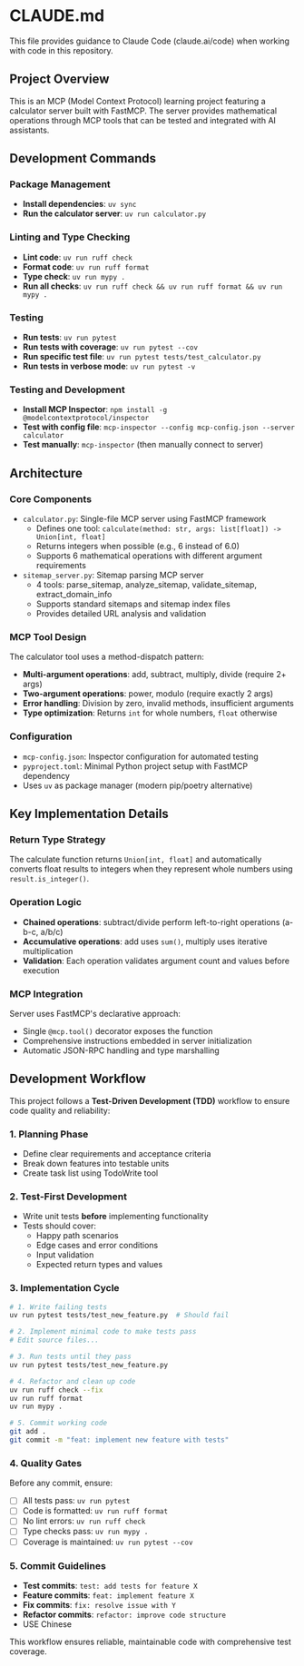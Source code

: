 # CLAUDE.md

This file provides guidance to Claude Code (claude.ai/code) when working with code in this repository.

## Project Overview

This is an MCP (Model Context Protocol) learning project featuring a calculator server built with FastMCP. The server provides mathematical operations through MCP tools that can be tested and integrated with AI assistants.

## Development Commands

### Package Management
- **Install dependencies**: `uv sync`
- **Run the calculator server**: `uv run calculator.py`

### Linting and Type Checking
- **Lint code**: `uv run ruff check`
- **Format code**: `uv run ruff format`
- **Type check**: `uv run mypy .`
- **Run all checks**: `uv run ruff check && uv run ruff format && uv run mypy .`

### Testing
- **Run tests**: `uv run pytest`
- **Run tests with coverage**: `uv run pytest --cov`
- **Run specific test file**: `uv run pytest tests/test_calculator.py`
- **Run tests in verbose mode**: `uv run pytest -v`

### Testing and Development
- **Install MCP Inspector**: `npm install -g @modelcontextprotocol/inspector`
- **Test with config file**: `mcp-inspector --config mcp-config.json --server calculator`
- **Test manually**: `mcp-inspector` (then manually connect to server)

## Architecture

### Core Components
- `calculator.py`: Single-file MCP server using FastMCP framework
  - Defines one tool: `calculate(method: str, args: list[float]) -> Union[int, float]`
  - Returns integers when possible (e.g., 6 instead of 6.0)
  - Supports 6 mathematical operations with different argument requirements
- `sitemap_server.py`: Sitemap parsing MCP server
  - 4 tools: parse_sitemap, analyze_sitemap, validate_sitemap, extract_domain_info
  - Supports standard sitemaps and sitemap index files
  - Provides detailed URL analysis and validation

### MCP Tool Design
The calculator tool uses a method-dispatch pattern:
- **Multi-argument operations**: add, subtract, multiply, divide (require 2+ args)
- **Two-argument operations**: power, modulo (require exactly 2 args)
- **Error handling**: Division by zero, invalid methods, insufficient arguments
- **Type optimization**: Returns `int` for whole numbers, `float` otherwise

### Configuration
- `mcp-config.json`: Inspector configuration for automated testing
- `pyproject.toml`: Minimal Python project setup with FastMCP dependency
- Uses `uv` as package manager (modern pip/poetry alternative)

## Key Implementation Details

### Return Type Strategy
The calculate function returns `Union[int, float]` and automatically converts float results to integers when they represent whole numbers using `result.is_integer()`.

### Operation Logic
- **Chained operations**: subtract/divide perform left-to-right operations (a-b-c, a/b/c)
- **Accumulative operations**: add uses `sum()`, multiply uses iterative multiplication
- **Validation**: Each operation validates argument count and values before execution

### MCP Integration
Server uses FastMCP's declarative approach:
- Single `@mcp.tool()` decorator exposes the function
- Comprehensive instructions embedded in server initialization
- Automatic JSON-RPC handling and type marshalling

## Development Workflow

This project follows a **Test-Driven Development (TDD)** workflow to ensure code quality and reliability:

### 1. Planning Phase
- Define clear requirements and acceptance criteria
- Break down features into testable units
- Create task list using TodoWrite tool

### 2. Test-First Development
- Write unit tests **before** implementing functionality
- Tests should cover:
  - Happy path scenarios
  - Edge cases and error conditions  
  - Input validation
  - Expected return types and values

### 3. Implementation Cycle
```bash
# 1. Write failing tests
uv run pytest tests/test_new_feature.py  # Should fail

# 2. Implement minimal code to make tests pass
# Edit source files...

# 3. Run tests until they pass
uv run pytest tests/test_new_feature.py

# 4. Refactor and clean up code
uv run ruff check --fix
uv run ruff format
uv run mypy .

# 5. Commit working code
git add .
git commit -m "feat: implement new feature with tests"
```

### 4. Quality Gates
Before any commit, ensure:
- [ ] All tests pass: `uv run pytest`
- [ ] Code is formatted: `uv run ruff format`
- [ ] No lint errors: `uv run ruff check`
- [ ] Type checks pass: `uv run mypy .`
- [ ] Coverage is maintained: `uv run pytest --cov`

### 5. Commit Guidelines
- **Test commits**: `test: add tests for feature X`
- **Feature commits**: `feat: implement feature X`
- **Fix commits**: `fix: resolve issue with Y`
- **Refactor commits**: `refactor: improve code structure`
- USE Chinese

This workflow ensures reliable, maintainable code with comprehensive test coverage.
